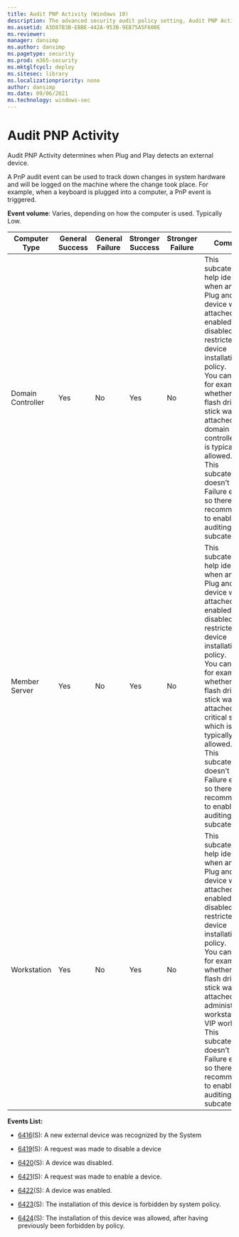 ```yaml
---
title: Audit PNP Activity (Windows 10)
description: The advanced security audit policy setting, Audit PNP Activity, determines when plug and play detects an external device.
ms.assetid: A3D87B3B-EBBE-442A-953B-9EB75A5F600E
ms.reviewer: 
manager: dansimp
ms.author: dansimp
ms.pagetype: security
ms.prod: m365-security
ms.mktglfcycl: deploy
ms.sitesec: library
ms.localizationpriority: none
author: dansimp
ms.date: 09/06/2021
ms.technology: windows-sec
---
```


# Audit PNP Activity


Audit PNP Activity determines when Plug and Play detects an external device.

A PnP audit event can be used to track down changes in system hardware and will be logged on the machine where the change took place. For example, when a keyboard is plugged into a computer, a PnP event is triggered.

**Event volume**: Varies, depending on how the computer is used. Typically Low.

| Computer Type     | General Success | General Failure | Stronger Success | Stronger Failure | Comments                                                                                                                                                                                                                                                                                                                                                                                                                                  |
|-------------------|-----------------|-----------------|------------------|------------------|-------------------------------------------------------------------------------------------------------------------------------------------------------------------------------------------------------------------------------------------------------------------------------------------------------------------------------------------------------------------------------------------------------------------------------------------|
| Domain Controller | Yes             | No              | Yes              | No               | This subcategory will help identify when and which Plug and Play device was attached, enabled, disabled or restricted by device installation policy. <br>You can track, for example, whether a USB flash drive or stick was attached to a domain controller, which is typically not allowed. <br>This subcategory doesn’t have Failure events, so there is no recommendation to enable Failure auditing for this subcategory. |
| Member Server     | Yes             | No              | Yes              | No               | This subcategory will help identify when and which Plug and Play device was attached, enabled, disabled or restricted by device installation policy. <br>You can track, for example, whether a USB flash drive or stick was attached to a critical server, which is typically not allowed. <br>This subcategory doesn’t have Failure events, so there is no recommendation to enable Failure auditing for this subcategory.   |
| Workstation       | Yes             | No              | Yes              | No               | This subcategory will help identify when and which Plug and Play device was attached, enabled, disabled or restricted by device installation policy. <br>You can track, for example, whether a USB flash drive or stick was attached to an administrative workstation or VIP workstation. <br>This subcategory doesn’t have Failure events, so there is no recommendation to enable Failure auditing for this subcategory.    |

**Events List:**

-   [6416](event-6416.md)(S): A new external device was recognized by the System

-   [6419](event-6419.md)(S): A request was made to disable a device

-   [6420](event-6420.md)(S): A device was disabled.

-   [6421](event-6421.md)(S): A request was made to enable a device.

-   [6422](event-6422.md)(S): A device was enabled.

-   [6423](event-6423.md)(S): The installation of this device is forbidden by system policy.

-   [6424](event-6424.md)(S): The installation of this device was allowed, after having previously been forbidden by policy.


